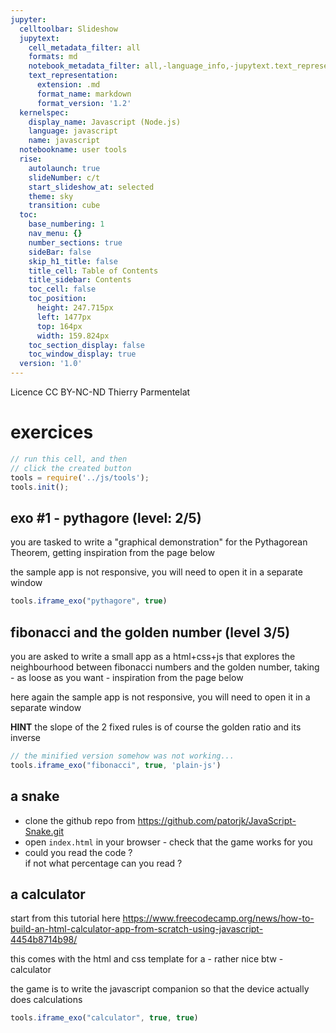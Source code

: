 ```yaml
---
jupyter:
  celltoolbar: Slideshow
  jupytext:
    cell_metadata_filter: all
    formats: md
    notebook_metadata_filter: all,-language_info,-jupytext.text_representation.jupytext_version
    text_representation:
      extension: .md
      format_name: markdown
      format_version: '1.2'
  kernelspec:
    display_name: Javascript (Node.js)
    language: javascript
    name: javascript
  notebookname: user tools
  rise:
    autolaunch: true
    slideNumber: c/t
    start_slideshow_at: selected
    theme: sky
    transition: cube
  toc:
    base_numbering: 1
    nav_menu: {}
    number_sections: true
    sideBar: false
    skip_h1_title: false
    title_cell: Table of Contents
    title_sidebar: Contents
    toc_cell: false
    toc_position:
      height: 247.715px
      left: 1477px
      top: 164px
      width: 159.824px
    toc_section_display: false
    toc_window_display: true
  version: '1.0'
---
```


<!-- #region slideshow={"slide_type": ""} -->
<div class="licence">
<span>Licence CC BY-NC-ND</span>
<span>Thierry Parmentelat</span>
</div>
<!-- #endregion -->

<!-- #region slideshow={"slide_type": ""} -->
# exercices
<!-- #endregion -->

```javascript
// run this cell, and then 
// click the created button
tools = require('../js/tools');
tools.init();
```

<!-- #region slideshow={"slide_type": ""} -->
## exo #1 - pythagore (level: 2/5)
<!-- #endregion -->

you are tasked to write a "graphical demonstration" for the Pythagorean Theorem, getting inspiration from the page below

the sample app is not responsive, you will need to open it in a separate window

```javascript hide_input=true
tools.iframe_exo("pythagore", true)
```

<!-- #region slideshow={"slide_type": ""} -->
## fibonacci and the golden number (level 3/5)

you are asked to write a small app as a html+css+js that explores the neighbourhood between fibonacci numbers and the golden number, taking - as loose as you want - inspiration from the page below

here again the sample app is not responsive, you will need to open it in a separate window

**HINT** the slope of the 2 fixed rules is of course the golden ratio and its inverse
<!-- #endregion -->

```javascript hide_input=true
// the minified version somehow was not working...
tools.iframe_exo("fibonacci", true, 'plain-js')
```

## a snake 


* clone the github repo from https://github.com/patorjk/JavaScript-Snake.git
* open `index.html` in your browser - check that the game works for you
* could you read the code ?  
  if not what percentage can you read ?

<!-- #region slideshow={"slide_type": ""} -->
## a calculator
<!-- #endregion -->

start from this tutorial here
https://www.freecodecamp.org/news/how-to-build-an-html-calculator-app-from-scratch-using-javascript-4454b8714b98/

this comes with the html and css template for a - rather nice btw - calculator

the game is to write the javascript companion so that the device actually does calculations


```javascript hide_input=true
tools.iframe_exo("calculator", true, true)
```

